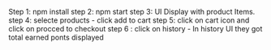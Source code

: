Step 1: npm install
step 2: npm start
step 3: UI Display with product Items. 
step 4: selecte products - click add to cart
step 5: click on cart icon and click on procced to checkout
step 6 : click on history - In history UI they got total earned ponts displayed